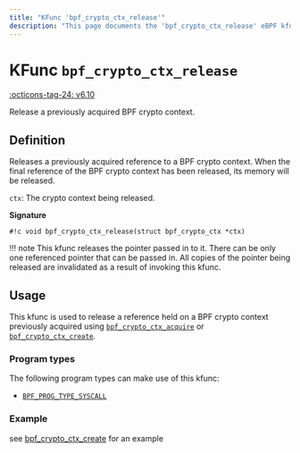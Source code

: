 ```yaml
---
title: "KFunc 'bpf_crypto_ctx_release'"
description: "This page documents the 'bpf_crypto_ctx_release' eBPF kfunc, including its definition, usage, program types that can use it, and examples."
---
```

# KFunc `bpf_crypto_ctx_release`

<!-- [FEATURE_TAG](bpf_crypto_ctx_release) -->
[:octicons-tag-24: v6.10](https://github.com/torvalds/linux/commit/3e1c6f35409f9e447bf37f64840f5b65576bfb78)
<!-- [/FEATURE_TAG] -->

Release a previously acquired BPF crypto context.

## Definition

Releases a previously acquired reference to a BPF crypto context. When the final reference of the BPF crypto context has been released, its memory will be released.

`ctx`: The crypto context being released.

**Signature**

<!-- [KFUNC_DEF] -->
`#!c void bpf_crypto_ctx_release(struct bpf_crypto_ctx *ctx)`

!!! note
	This kfunc releases the pointer passed in to it. There can be only one referenced pointer that can be passed in. 
	All copies of the pointer being released are invalidated as a result of invoking this kfunc.
<!-- [/KFUNC_DEF] -->

## Usage

This kfunc is used to release a reference held on a BPF crypto context previously acquired using [`bpf_crypto_ctx_acquire`](bpf_crypto_ctx_acquire.md) or [`bpf_crypto_ctx_create`](bpf_crypto_ctx_create.md).

### Program types

The following program types can make use of this kfunc:

<!-- [KFUNC_PROG_REF] -->
- [`BPF_PROG_TYPE_SYSCALL`](../program-type/BPF_PROG_TYPE_SYSCALL.md)
<!-- [/KFUNC_PROG_REF] -->

### Example

see [bpf_crypto_ctx_create](bpf_crypto_ctx_create.md#example) for an example

